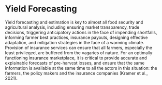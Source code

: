 # Yield Forecasting

Yield forecasting and estimation is key to almost all food security and agricultural 
analysis, including ensuring market transparency, trade decisions, triggering anticipatory 
actions in the face of impending shortfalls, informing farmer best practices, insurance payouts, 
designing effective adaptation, and mitigation strategies in the face of a warming climate. 
Provision of insurance services can ensure that all farmers, especially the least privileged, 
are buffered from the vagaries of nature. For an optimally functioning insurance marketplace, 
it is critical to provide accurate and explainable forecasts of pre-harvest losses, and ensure 
that the same information is available at the same time to all the actors in this situation: 
the farmers, the policy makers and the insurance companies (Kramer et al., 2021). 

```{tableofcontents}
```
